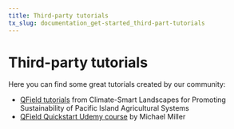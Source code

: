 ```yaml
---
title: Third-party tutorials
tx_slug: documentation_get-started_third-part-tutorials
---
```


# Third-party tutorials

Here you can find some great tutorials created by our community:

- [QField tutorials](https://livelihoods-and-landscapes.github.io/qgis_qfield_tutorials/training_overview.html) from Climate-Smart Landscapes for Promoting Sustainability of Pacific Island Agricultural Systems <!-- markdown-link-check-disable-line -->
- [QField Quickstart Udemy course](https://www.udemy.com/course/qfield-quickstart/) by Michael Miller <!-- markdown-link-check-disable-line -->
